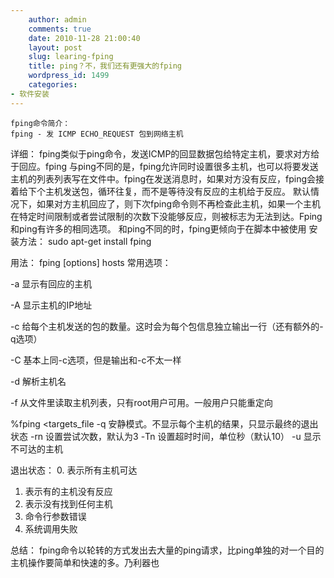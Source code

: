```yaml
---
    author: admin
    comments: true
    date: 2010-11-28 21:00:40
    layout: post
    slug: learing-fping
    title: ping？不，我们还有更强大的fping
    wordpress_id: 1499
    categories:
- 软件安装
---
```


    fping命令简介：
    fping - 发 ICMP ECHO_REQUEST 包到网络主机
详细：
    fping类似于ping命令，发送ICMP的回显数据包给特定主机，要求对方给于回应。fping 与ping不同的是，fping允许同时设置很多主机，也可以将要发送主机的列表列表写在文件中。fping在发送消息时，如果对方没有反应，fping会接着给下个主机发送包，循环往复，而不是等待没有反应的主机给于反应。
默认情况下，如果对方主机回应了，则下次fping命令则不再检查此主机，如果一个主机在特定时间限制或者尝试限制的次数下没能够反应，则被标志为无法到达。Fping和ping有许多的相同选项。
和ping不同的时，fping更倾向于在脚本中被使用
安装方法：
    sudo apt-get install fping

用法：
fping   [options]   hosts
常用选项：

-a 显示有回应的主机

-A 显示主机的IP地址

-c  给每个主机发送的包的数量。这时会为每个包信息独立输出一行（还有额外的-q选项）

-C  基本上同-c选项，但是输出和-c不太一样

-d 解析主机名

-f 从文件里读取主机列表，只有root用户可用。一般用户只能重定向

%fping <targets_file
-q 安静模式。不显示每个主机的结果，只显示最终的退出状态
-rn 设置尝试次数，默认为3
-Tn 设置超时时间，单位秒（默认10）
-u  显示不可达的主机

退出状态：
0. 表示所有主机可达
1. 表示有的主机没有反应
2.  表示没有找到任何主机
3. 命令行参数错误
4. 系统调用失败

总结：
fping命令以轮转的方式发出去大量的ping请求，比ping单独的对一个目的主机操作要简单和快速的多。乃利器也

